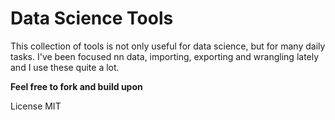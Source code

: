 # Data Science Tools

This collection of tools is not only useful for data science, but for many daily tasks.
I've been focused nn data, importing, exporting and wrangling lately and I use these quite a lot.

**Feel free to fork and build upon**

License MIT

